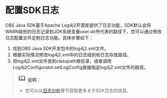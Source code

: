 # 配置SDK日志<a name="obs_21_0204"></a>

OBS Java SDK基于Apache Log4j2开源库提供了日志功能，SDK默认会将WARN级别的日志记录到JDK系统变量user.dir所代表的路径下，您可以通过修改日志配置文件定制日志功能。具体步骤如下：

1.  找到OBS Java SDK开发包中的log4j2.xml文件。
2.  根据实际情况修改log4j2.xml中的日志级别和日志存放路径。
3.  将log4j2.xml文件放到classpath根目录，或者调用Log4j2Configurator.setLogConfig直接指定log4j2.xml文件的路径。

>![](public_sys-resources/icon-note.gif) **说明：**   
>-   您可以从[日志分析](日志分析.md)章节获取更多关于SDK日志的信息。  


